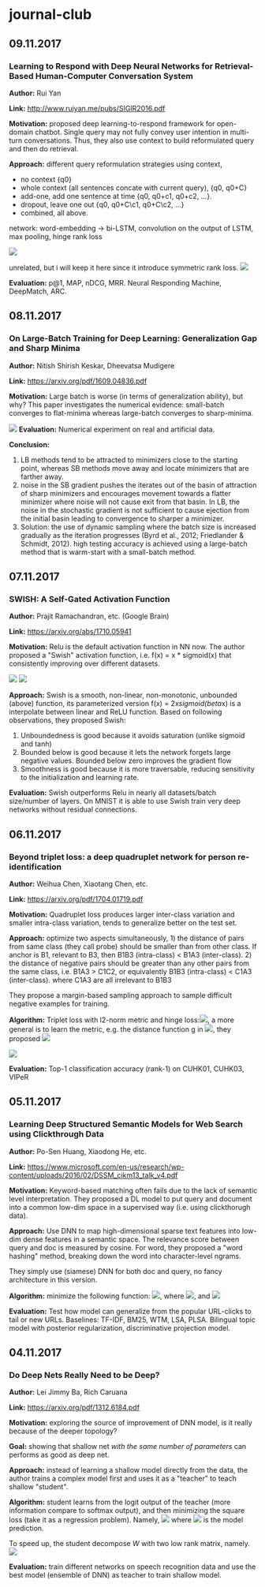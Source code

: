 # journal-club

## 09.11.2017
### Learning to Respond with Deep Neural Networks for Retrieval-Based Human-Computer Conversation System
**Author:** Rui Yan

**Link:** http://www.ruiyan.me/pubs/SIGIR2016.pdf

**Motivation:** proposed deep learning-to-respond framework for open-domain chatbot. Single query may not fully convey user intention in multi-turn conversations. Thus, they also use context to build reformulated query and then do retrieval.

**Approach:** different query reformulation strategies using context, 
- no context {q0}
- whole context (all sentences concate with current query), {q0, q0+C}
- add-one, add one sentence at time {q0, q0+c1, q0+c2, ...}.
- dropout, leave one out {q0, q0+C\c1, q0+C\c2, ...}
- combined, all above.

network: word-embedding -> bi-LSTM, convolution on the output of LSTM, max pooling, hinge rank loss

![](assets/dd248394.png)

unrelated, but i will keep it here since it introduce symmetric rank loss.
![](assets/301cb280.png)

**Evaluation:** p@1, MAP, nDCG, MRR. Neural Responding Machine, DeepMatch, ARC. 

## 08.11.2017
### On Large-Batch Training for Deep Learning: Generalization Gap and Sharp Minima
**Author:** Nitish Shirish Keskar, Dheevatsa Mudigere

**Link:** https://arxiv.org/pdf/1609.04836.pdf

**Motivation:** Large batch is worse (in terms of generalization ability), but why? This paper investigates the numerical evidence: small-batch converges to flat-minima whereas large-batch converges to sharp-minima.

![](assets/5b612ab4.png)
**Evaluation:** Numerical experiment on real and artificial data.


**Conclusion:**
1. LB methods tend to be attracted to minimizers close to the starting point, whereas SB methods move away and locate minimizers that are farther away.
2. noise in the SB gradient pushes the iterates out of the basin of attraction of sharp minimizers and encourages movement towards a flatter
   minimizer where noise will not cause exit from that basin. In LB,  the noise in the stochastic gradient is not sufficient to cause ejection
   from the initial basin leading to convergence to sharper a minimizer.
3. Solution: the use of dynamic sampling where the batch size is increased gradually as the iteration progresses
   (Byrd et al., 2012; Friedlander & Schmidt, 2012). high testing accuracy is achieved using a large-batch method that is warm-start with a small-batch method.


## 07.11.2017
### SWISH: A Self-Gated Activation Function
**Author:** Prajit Ramachandran, etc. (Google Brain)

**Link:** https://arxiv.org/abs/1710.05941

**Motivation:** Relu is the default activation function in NN now. The author proposed a "Swish" activation function, i.e. f(x) = x * sigmoid(x) that consistently improving over different datasets.

![](assets/e4910474.png)
![](assets/f7ba4e45.png)

**Approach:** Swish is a smooth, non-linear, non-monotonic, unbounded (above) function, its parameterized version f(x) = 2x*sigmoid(beta*x) is a interpolate between linear and ReLU function. Based on following observations, they proposed Swish:
1. Unboundedness is good because it avoids saturation (unlike sigmoid and tanh)
2. Bounded below is good because it lets the network forgets large negative values. Bounded below zero improves the gradient flow
3. Smoothness is good because it is more traversable, reducing sensitivity to the initialization and learning rate.


**Evaluation:** Swish outperforms Relu in nearly all datasets/batch size/number of layers. On MNIST it is able to use Swish train very deep networks without residual connections. 



## 06.11.2017
### Beyond triplet loss: a deep quadruplet network for person re-identification
**Author:** Weihua Chen, Xiaotang Chen, etc.

**Link:** https://arxiv.org/pdf/1704.01719.pdf

**Motivation:** Quadruplet loss produces larger inter-class variation and smaller intra-class variation, tends to generalize better on the test set. 

**Approach:** optimize two aspects simultaneously, 1) the distance of pairs from same class (they call probe) should be smaller than from other class. If anchor is B1, relevant to B3, then B1B3 (intra-class) < B1A3 (inter-class). 2) the distance of negative pairs should be greater than any other pairs from the same class, i.e. B1A3 > C1C2, or equivalently B1B3 (intra-class) < C1A3 (inter-class). where C1A3 are all irrelevant to B1B3

They propose a margin-based sampling approach to sample difficult negative examples for training. 

**Algorithm:**
Triplet loss with l2-norm metric and hinge loss:![](assets/214c08b5.png), a more general is to learn the metric, e.g. the distance function g in ![](assets/db37a4ac.png), they proposed ![](assets/60393ecd.png)

![](assets/2728ca7a.png)

**Evaluation:** 
Top-1 classification accuracy (rank-1) on CUHK01, CUHK03, VIPeR

## 05.11.2017
### Learning Deep Structured Semantic Models for Web Search using Clickthrough Data
**Author:** Po-Sen Huang, Xiaodong He, etc.

**Link:** https://www.microsoft.com/en-us/research/wp-content/uploads/2016/02/DSSM_cikm13_talk_v4.pdf

**Motivation:** Keyword-based matching often fails due to the lack of semantic level interpretation. They proposed a DL model to put query and document into a common low-dim space in a supervised way (i.e. using clickthorugh data).

**Approach:** Use DNN to map high-dimensional sparse text features into low-dim dense features in a semantic space. The relevance score between query and doc is measured by cosine. For word, they proposed a "word hashing" method, breaking down the word into character-level ngrams. 

They simply use (siamese) DNN for both doc and query, no fancy architecture in this version. 

**Algorithm:** minimize the following function:
![](assets/570556d6.png), where
![](assets/1860408b.png), and 
![](assets/6d60fb16.png)

**Evaluation:** Test how model can generalize from the popular URL-clicks to tail or new URLs. Baselines: TF-IDF, BM25, WTM, LSA, PLSA. Bilingual topic model with posterior regularization, discriminative projection model.

 

## 04.11.2017

### Do Deep Nets Really Need to be Deep?
**Author:** Lei Jimmy Ba, Rich Caruana

**Link:** https://arxiv.org/pdf/1312.6184.pdf

**Motivation:** exploring the source of improvement of DNN model, is it really because of the deeper topology? 

**Goal:** showing that shallow net *with the same number of parameters* can performs as good as deep net.

**Approach:** instead of learning a shallow model directly from the data, the author trains a complex model first and uses it as a "teacher" to teach shallow "student".

**Algorithm:** student learns from the logit output of the teacher (more information compare to softmax output), and then minimizing the square loss (take it as a regression problem). Namely,
![](assets/9b421263.png)
where ![](assets/cb89e723.png) is the model prediction. 

To speed up, the student decompose $W$ with two low rank matrix, namely.
![](assets/7179bbf9.png)

**Evaluation:** train different networks on speech recognition data and use the best model (ensemble of DNN) as teacher to train shallow model. 
